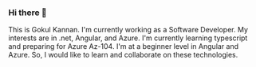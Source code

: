 ### Hi there 👋
This is Gokul Kannan. I'm currently working as a Software Developer. My interests are in .net, Angular, and Azure. I'm currently learning typescript and preparing for Azure Az-104. I'm at a beginner level in Angular and Azure. So, I would like to learn and collaborate on these technologies.
